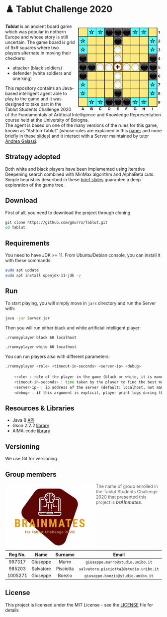 # :chess_pawn: Tablut Challenge 2020

<img align="right" width="280" height="280" src="src/it/unibo/ai/didattica/competition/tablut/gui/resources/screen.png">

**_Tablut_** is an ancient board game which was popular in nothern Europe and whose story is still uncertain.
The game board is grid of 9x9 squares where two players alternate in moving their checkers:
* attacker (black soldiers) 
* defender (white soldiers and one king)   

This repository contains an Java-based intelligent agent able to play to the game and it was designed to take part in the Tablut Students Challenge 2020 of the Fundamentals of Artificial Intelligence and Knowledge Representation course held at the University of Bologna.                   
The agent is based on one of the many versions of the rules for this game, known as "Ashton Tablut" (whose rules are explained in this [paper](http://ww.aagenielsen.dk/LinnaeusPaper-Longer.pdf) and more briefly in these [slides](TablutChallenge2020-info.pdf)) and it interact with a Server maintained by tutor [Andrea Galassi](https://github.com/AGalassi/TablutCompetition).

## Strategy adopted

Both white and black players have been implemented using Iterative Deepening search combined with MinMax algorithm and AlphaBeta cuts. 
Simple heuristics described in these [brief slides](BrAInmatesTablutPresentation.pdf) guarantee a deep exploration of the game tree.

## Download

First of all, you need to download the project through cloning.

```sh
git clone https://github.com/gmurro/Tablut.git
cd Tablut
```

## Requirements

You need to have JDK >= 11. From Ubuntu/Debian console, you can install it with these commands:
```sh
sudo apt update
sudo apt install openjdk-11-jdk -y
```

## Run

To start playing, you will simply move in `jars` directory and run the Server with:
```sh
java -jar Server.jar
```
Then you will run either black and white artificial intelligent player:
```sh
./runmyplayer black 60 localhost
```
```sh
./runmyplayer white 60 localhost
```

You can run players also with different parameters:
```sh
./runmyplayer <role> <timeout-in-seconds> <server-ip> <debug>
    
    <role> : role of the player in the game (black or white, it is mandatory)
    <timeout-in-seconds> : time taken by the player to find the best moves (default: 60, not mandatory)
    <server-ip> : ip address of the server (default: localhost, not mandatory)
    <debug> : if this argument is explicit, player print logs during the search of the next move (default: none, not mandatory)
```


## Resources & Libraries

* Java 8 [API](https://docs.oracle.com/javase/8/docs/api/)
* Gson 2.2.2 [library](https://www.javadoc.io/doc/com.google.code.gson/gson/2.2.2/com/google/gson/Gson.html)
* AIMA-code [library](https://github.com/aimacode/aima-java)

## Versioning

We use Git for versioning.

## Group members

<img align="left" width="292" height="214" src="src/it/unibo/ai/didattica/competition/tablut/gui/resources/logo.png">

> The name of group enrolled in the Tablut Students Challenge 2020 that presented this project is **_brAInmates_**.

|  Reg No.  |  Name     |  Surname  |     Email                              |    Username      |
| :-------: | :-------: | :-------: | :------------------------------------: | :--------------: |
|   997317  | Giuseppe  | Murro     | `giuseppe.murro@studio.unibo.it`       | [_gmurro_](https://github.com/gmurro)         |
|   985203  | Salvatore | Pisciotta | `salvatore.pisciotta2@studio.unibo.it` | [_SalvoPisciotta_](https://github.com/SalvoPisciotta) |
|  1005271  | Giuseppe  | Boezio    | `giuseppe.boezio@studio.unibo.it`      | [_giuseppeboezio_](https://github.com/giuseppeboezio) |



## License

This project is licensed under the MIT License - see the [LICENSE](LICENSE) file for details

